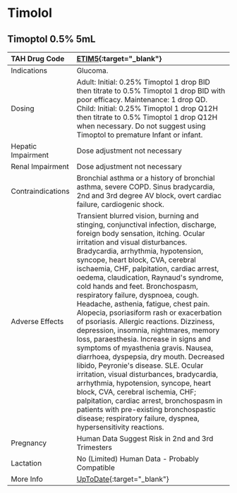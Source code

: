 # Timolol

## Timoptol 0.5% 5mL

| TAH Drug Code      | [ETIM5](https://www.tahsda.org.tw/drugs/hissearch.php?drug_code=ETIM5){:target="_blank"}                                                                                                                                                                                                                                                                                                                                                                                                                                                                                                                                                                                                                                                                                                                                                                                                                                                                                                                                                    |
|:-------------------|:--------------------------------------------------------------------------------------------------------------------------------------------------------------------------------------------------------------------------------------------------------------------------------------------------------------------------------------------------------------------------------------------------------------------------------------------------------------------------------------------------------------------------------------------------------------------------------------------------------------------------------------------------------------------------------------------------------------------------------------------------------------------------------------------------------------------------------------------------------------------------------------------------------------------------------------------------------------------------------------------------------------------------------------------|
| Indications        | Glucoma.                                                                                                                                                                                                                                                                                                                                                                                                                                                                                                                                                                                                                                                                                                                                                                                                                                                                                                                                                                                                                                    |
| Dosing             | Adult: Initial: 0.25% Timoptol 1 drop BID then titrate to 0.5% Timoptol 1 drop BID with poor efficacy. Maintenance: 1 drop QD. Child: Initial: 0.25% Timoptol 1 drop Q12H then titrate to 0.5% Timoptol 1 drop Q12H when necessary. Do not suggest using Timoptol to premature Infant or infant.                                                                                                                                                                                                                                                                                                                                                                                                                                                                                                                                                                                                                                                                                                                                            |
| Hepatic Impairment | Dose adjustment not necessary                                                                                                                                                                                                                                                                                                                                                                                                                                                                                                                                                                                                                                                                                                                                                                                                                                                                                                                                                                                                               |
| Renal Impairment   | Dose adjustment not necessary                                                                                                                                                                                                                                                                                                                                                                                                                                                                                                                                                                                                                                                                                                                                                                                                                                                                                                                                                                                                               |
| Contraindications  | Bronchial asthma or a history of bronchial asthma, severe COPD. Sinus bradycardia, 2nd and 3rd degree AV block, overt cardiac failure, cardiogenic shock.                                                                                                                                                                                                                                                                                                                                                                                                                                                                                                                                                                                                                                                                                                                                                                                                                                                                                   |
| Adverse Effects    | Transient blurred vision, burning and stinging, conjunctival infection, discharge, foreign body sensation, itching. Ocular irritation and visual disturbances. Bradycardia, arrhythmia, hypotension, syncope, heart block, CVA, cerebral ischaemia, CHF, palpitation, cardiac arrest, oedema, claudication, Raynaud's syndrome, cold hands and feet. Bronchospasm, respiratory failure, dyspnoea, cough. Headache, asthenia, fatigue, chest pain. Alopecia, psoriasiform rash or exacerbation of psoriasis. Allergic reactions. Dizziness, depression, insomnia, nightmares, memory loss, paraesthesia. Increase in signs and symptoms of myasthenia gravis. Nausea, diarrhoea, dyspepsia, dry mouth. Decreased libido, Peyronie's disease. SLE. Ocular irritation, visual disturbances, bradycardia, arrhythmia, hypotension, syncope, heart block, CVA, cerebral ischemia, CHF; palpitation, cardiac arrest, bronchospasm in patients with pre-existing bronchospastic disease; respiratory failure, dyspnea, hypersensitivity reactions. |
| Pregnancy          | Human Data Suggest Risk in 2nd and 3rd Trimesters                                                                                                                                                                                                                                                                                                                                                                                                                                                                                                                                                                                                                                                                                                                                                                                                                                                                                                                                                                                           |
| Lactation          | No (Limited) Human Data - Probably Compatible                                                                                                                                                                                                                                                                                                                                                                                                                                                                                                                                                                                                                                                                                                                                                                                                                                                                                                                                                                                               |
| More Info          | [UpToDate](https://www.uptodate.com/contents/timolol-drug-information){:target="_blank"}                                                                                                                                                                                                                                                                                                                                                                                                                                                                                                                                                                                                                                                                                                                                                                                                                                                                                                                                                    |

